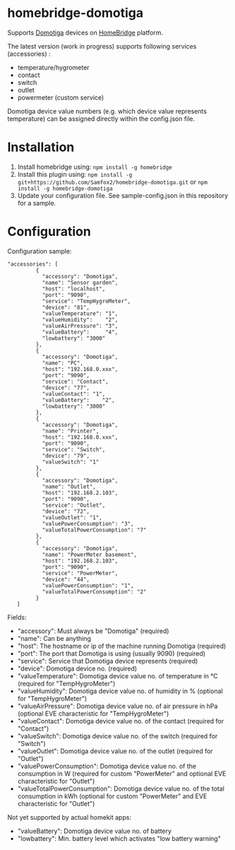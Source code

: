 # homebridge-domotiga
Supports [Domotiga](https://domotiga.nl) devices on [HomeBridge](https://github.com/nfarina/homebridge) platform.

The latest version (work in progress) supports following services (accessories) :

- temperature/hygrometer
- contact
- switch
- outlet
- powermeter (custom service)

Domotiga device value numbers (e.g. which device value represents temperature) can be assigned directly within the config.json file.

# Installation

1. Install homebridge using:  ```npm install -g homebridge```
2. Install this plugin using: ```npm install -g git+https://github.com/Samfox2/homebridge-domotiga.git``` or ```npm install -g homebridge-domotiga```
3. Update your configuration file. See sample-config.json in this repository for a sample. 

# Configuration

Configuration sample:

 ```
"accessories": [
          {
            "accessory": "Domotiga",
            "name": "Sensor garden",
            "host": "localhost",
            "port": "9090",
            "service": "TempHygroMeter",
            "device": "81",
            "valueTemperature": "1",
            "valueHumidity":    "2",
            "valueAirPressure": "3",
            "valueBattery":     "4",
            "lowbattery": "3000"
          },
          {
            "accessory": "Domotiga",
            "name": "PC",
            "host": "192.168.0.xxx",
            "port": "9090",
            "service": "Contact",
            "device": "77",
            "valueContact": "1",
            "valueBattery":    "2",
            "lowbattery": "3000"
          },
          {
            "accessory": "Domotiga",
            "name": "Printer",
            "host": "192.168.0.xxx",
            "port": "9090",
            "service": "Switch",
            "device": "79",
            "valueSwitch": "1"
          },
          {
            "accessory": "Domotiga",
            "name": "Outlet",
            "host": "192.168.2.103",
            "port": "9090",
            "service": "Outlet",
            "device": "72",
            "valueOutlet": "1",
            "valuePowerConsumption": "3",
            "valueTotalPowerConsumption": "7"
          },
          {
            "accessory": "Domotiga",
            "name": "PowerMeter basement",
            "host": "192.168.2.103",
            "port": "9090",
            "service": "PowerMeter",
            "device": "44",
            "valuePowerConsumption": "1",
            "valueTotalPowerConsumption": "2"
          }   
    ]
```

Fields:

* "accessory": Must always be "Domotiga" (required)
* "name": Can be anything
* "host": The hostname or ip of the machine running Domotiga (required)
* "port": The port that Domotiga is using (usually 9090) (required)
* "service": Service that Domotiga device represents (required)
* "device":  Domotiga device no. (required)
* "valueTemperature": Domotiga device value no. of temperature in °C (required for "TempHygroMeter")
* "valueHumidity": Domotiga device value no. of humidity in % (optional for "TempHygroMeter")
* "valueAirPressure": Domotiga device value no. of air pressure in hPa (optional EVE characteristic for "TempHygroMeter")
* "valueContact":  Domotiga device value no. of the contact (required for "Contact")
* "valueSwitch":   Domotiga device value no. of the switch (required for "Switch")
* "valueOutlet":   Domotiga device value no. of the outlet (required for "Outlet")
* "valuePowerConsumption":  Domotiga device value no. of the consumption in W (required for custom "PowerMeter" and optional EVE characteristic for "Outlet")
* "valueTotalPowerConsumption":  Domotiga device value no. of the total consumption in kWh (optional for custom "PowerMeter" and EVE characteristic for "Outlet")

Not yet supported by actual homekit apps:
* "valueBattery":  Domotiga device value no. of battery
* "lowbattery":    Min. battery level which activates "low battery warning"
